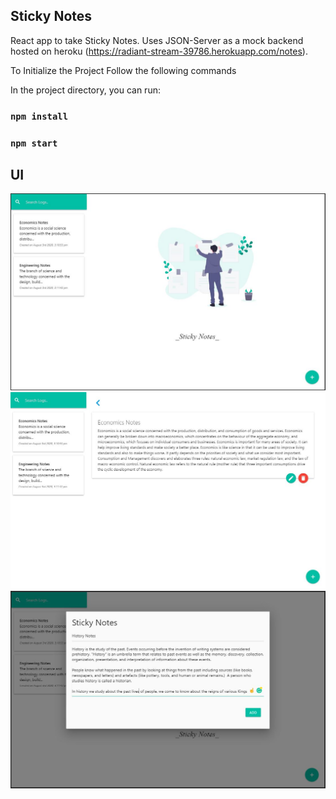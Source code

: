 ## Sticky Notes

React app to take Sticky Notes. Uses JSON-Server as a mock backend hosted on heroku (https://radiant-stream-39786.herokuapp.com/notes).

To Initialize the Project Follow the following commands

In the project directory, you can run:

### `npm install`

### `npm start`

## UI

<img src="src/image/stickynotes.JPG">

<img src="src/image/stickynotes2.JPG">

<img src="src/image/stickynotes3.JPG">
